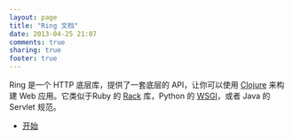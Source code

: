```yaml
---
layout: page
title: "Ring 文档"
date: 2013-04-25 21:07
comments: true
sharing: true
footer: true
---
```


Ring 是一个 HTTP 底层库，提供了一套底层的 API，让你可以使用 [Clojure](http://clojure.org/) 来构建 Web 应用。它类似于Ruby 的 [Rack](http://rack.rubyforge.org/) 库，Python 的 [WSGI](http://wsgi.readthedocs.org/)，或者 Java 的 Servlet 规范。

* [开始](./get_started.html)